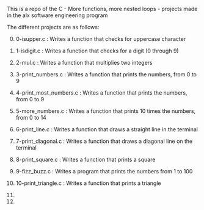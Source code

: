This is a repo of the C - More functions, more nested loops - projects made in the alx software engineering program

The different projects are as follows:

0) 0-isupper.c : Writes a function that checks for uppercase character

1) 1-isdigit.c : Writes a function that checks for a digit (0 through 9)

2) 2-mul.c : Writes a function that multiplies two integers

3) 3-print_numbers.c : Writes a function that prints the numbers, from 0 to 9

4) 4-print_most_numbers.c : Writes a function that prints the numbers, from 0 to 9

5) 5-more_numbers.c : Writes a function that prints 10 times the numbers, from 0 to 14

6) 6-print_line.c : Writes a function that draws a straight line in the terminal

7) 7-print_diagonal.c : Writes a function that draws a diagonal line on the terminal

8) 8-print_square.c : Writes a function that prints a square

9) 9-fizz_buzz.c : Writes a program that prints the numbers from 1 to 100

10) 10-print_triangle.c : Writes a function that prints a triangle

11)

12)

